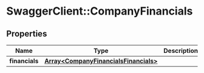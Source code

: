 # SwaggerClient::CompanyFinancials

## Properties
Name | Type | Description | Notes
------------ | ------------- | ------------- | -------------
**financials** | [**Array&lt;CompanyFinancialsFinancials&gt;**](CompanyFinancialsFinancials.md) |  | 


